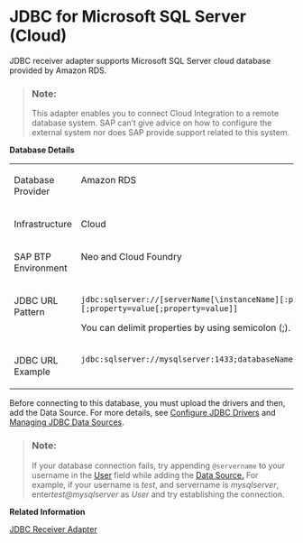 <!-- loio4173d0aba45d4978bd3f583740aa09e1 -->

# JDBC for Microsoft SQL Server \(Cloud\)

JDBC receiver adapter supports Microsoft SQL Server cloud database provided by Amazon RDS.

> ### Note:  
> This adapter enables you to connect Cloud Integration to a remote database system. SAP can’t give advice on how to configure the external system nor does SAP provide support related to this system.

**Database Details**


<table>
<tr>
<td valign="top">

Database Provider



</td>
<td valign="top">

Amazon RDS



</td>
<td valign="top">

Microsoft Azure



</td>
</tr>
<tr>
<td valign="top">

Infrastructure



</td>
<td valign="top" colspan="2">

Cloud



</td>
</tr>
<tr>
<td valign="top">

SAP BTP Environment



</td>
<td valign="top" colspan="2">

Neo and Cloud Foundry



</td>
</tr>
<tr>
<td valign="top">

JDBC URL Pattern



</td>
<td valign="top">

`jdbc:sqlserver://[serverName[\instanceName][:portNumber]][;property=value[;property=value]]`

You can delimit properties by using semicolon \(;\). You can't duplicate them.



</td>
<td valign="top">

`jdbc:sqlserver://[serverName[\instanceName][:portNumber]][;property=value[;property=value]]`

You can delimit properties by using semicolon \(;\). You can't duplicate them.



</td>
</tr>
<tr>
<td valign="top">

JDBC URL Example



</td>
<td valign="top">

`jdbc:sqlserver://mysqlserver:1433;databaseName=mysqlserverdb;loginTimeout=0`



</td>
<td valign="top">

`jdbc:sqlserver://mysqlserver:1433;databaseName=mysqlserverdb;loginTimeout=0`



</td>
</tr>
</table>

Before connecting to this database, you must upload the drivers and then, add the Data Source. For more details, see [Configure JDBC Drivers](../Operations/configure-jdbc-drivers-77c7d95.md) and [Managing JDBC Data Sources](../Operations/managing-jdbc-data-sources-4c873fa.md).

> ### Note:  
> If your database connection fails, try appending `@servername` to your username in the [User](../Operations/managing-jdbc-data-sources-4c873fa.md#loio4c873fac537248e58767f74e4a74d867__table_th1_2pq_gr) field while adding the [Data Source.](../Operations/managing-jdbc-data-sources-4c873fa.md) For example, if your username is *test*, and servername is *mysqlserver*, enter*test@mysqlserver* as *User* and try establishing the connection.

**Related Information**  


[JDBC Receiver Adapter](jdbc-receiver-adapter-88be644.md "The JDBC (Java Database Connectivity) adapter enables you to connect SAP Cloud Integration to cloud databases.")

